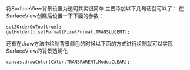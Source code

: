 将SurfaceView背景设置为透明其实很简单
主要添加以下几句话就可以了：
在SurfaceView创建后设置一下下面的参数：
```  
setZOrderOnTop(true);
getHolder().setFormat(PixelFormat.TRANSLUCENT);
```
还有在draw方法中绘制背景颜色的时候以下面的方式进行绘制就可以实现SurfaceView的背景透明化
```  
canvas.drawColor(Color.TRANSPARENT,Mode.CLEAR);
```